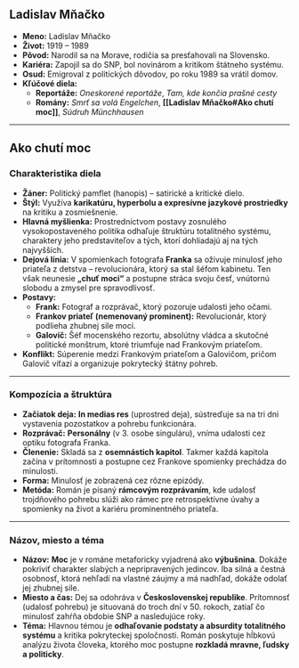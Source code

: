 ## Ladislav Mňačko

* **Meno:** Ladislav Mňačko
* **Život:** 1919 – 1989
* **Pôvod:** Narodil sa na Morave, rodičia sa presťahovali na Slovensko.
* **Kariéra:** Zapojil sa do SNP, bol novinárom a kritikom štátneho systému.
* **Osud:** Emigroval z politických dôvodov, po roku 1989 sa vrátil domov.
* **Kľúčové diela:**
    * **Reportáže:** *Oneskorené reportáže*, *Tam, kde končia prašné cesty*
    * **Romány:** *Smrť sa volá Engelchen*, **[[Ladislav Mňačko#Ako chutí moc]]**, *Súdruh Münchhausen*

---

## Ako chutí moc

### Charakteristika diela

* **Žáner:** Politický pamflet (hanopis) – satirické a kritické dielo.
* **Štýl:** Využíva **karikatúru, hyperbolu a expresívne jazykové prostriedky** na kritiku a zosmiešnenie.
* **Hlavná myšlienka:** Prostredníctvom postavy zosnulého vysokopostaveného politika odhaľuje štruktúru totalitného systému, charaktery jeho predstaviteľov a tých, ktorí dohliadajú aj na tých najvyšších.
* **Dejová línia:** V spomienkach fotografa **Franka** sa oživuje minulosť jeho priateľa z detstva – revolucionára, ktorý sa stal šéfom kabinetu. Ten však neunesie **„chuť moci“** a postupne stráca svoju česť, vnútornú slobodu a zmysel pre spravodlivosť.
* **Postavy:**
    * **Frank:** Fotograf a rozprávač, ktorý pozoruje udalosti jeho očami.
    * **Frankov priateľ (nemenovaný prominent):** Revolucionár, ktorý podlieha zhubnej sile moci.
    * **Galovič:** Šéf mocenského rezortu, absolútny vládca a skutočné politické monštrum, ktoré triumfuje nad Frankovým priateľom.
* **Konflikt:** Súperenie medzi Frankovým priateľom a Galovičom, pričom Galovič víťazí a organizuje pokrytecký štátny pohreb.

---

### Kompozícia a štruktúra

* **Začiatok deja:** **In medias res** (uprostred deja), sústreďuje sa na tri dni vystavenia pozostatkov a pohrebu funkcionára.
* **Rozprávač:** **Personálny** (v 3. osobe singuláru), vníma udalosti cez optiku fotografa Franka.
* **Členenie:** Skladá sa z **osemnástich kapitol**. Takmer každá kapitola začína v prítomnosti a postupne cez Frankove spomienky prechádza do minulosti.
* **Forma:** Minulosť je zobrazená cez rôzne epizódy.
* **Metóda:** Román je písaný **rámcovým rozprávaním**, kde udalosť trojdňového pohrebu slúži ako rámec pre retrospektívne úvahy a spomienky na život a kariéru prominentného priateľa.

---

### Názov, miesto a téma

* **Názov:** **Moc** je v románe metaforicky vyjadrená ako **výbušnina**. Dokáže pokriviť charakter slabých a nepripravených jedincov. Iba silná a čestná osobnosť, ktorá nehľadí na vlastné záujmy a má nadhľad, dokáže odolať jej zhubnej sile.
* **Miesto a čas:** Dej sa odohráva v **Československej republike**. Prítomnosť (udalosť pohrebu) je situovaná do troch dní v 50. rokoch, zatiaľ čo minulosť zahŕňa obdobie SNP a nasledujúce roky.
* **Téma:** Hlavnou témou je **odhaľovanie podstaty a absurdity totalitného systému** a kritika pokryteckej spoločnosti. Román poskytuje hĺbkovú analýzu života človeka, ktorého moc postupne **rozkladá mravne, ľudsky a politicky**.